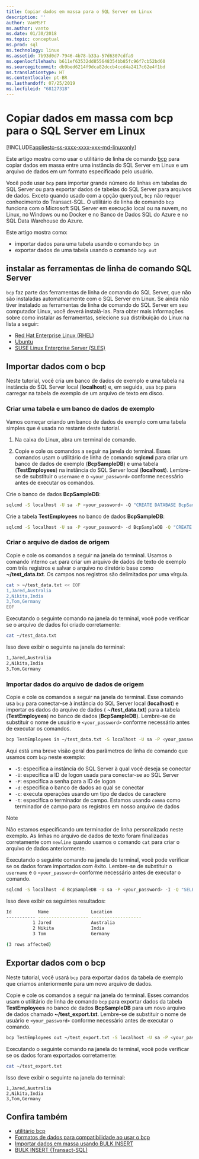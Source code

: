 ```yaml
---
title: Copiar dados em massa para o SQL Server em Linux
description: ''
author: VanMSFT
ms.author: vanto
ms.date: 01/30/2018
ms.topic: conceptual
ms.prod: sql
ms.technology: linux
ms.assetid: 7b93d0d7-7946-4b78-b33a-57d6307cdfa9
ms.openlocfilehash: b611ef63532dd855648354bb85fc96f7cb52bd60
ms.sourcegitcommit: db9bed6214f9dca82dccb4ccd4a2417c62e4f1bd
ms.translationtype: HT
ms.contentlocale: pt-BR
ms.lasthandoff: 07/25/2019
ms.locfileid: "68127318"
---
```

# <a name="bulk-copy-data-with-bcp-to-sql-server-on-linux"></a>Copiar dados em massa com bcp para o SQL Server em Linux

[!INCLUDE[appliesto-ss-xxxx-xxxx-xxx-md-linuxonly](../includes/appliesto-ss-xxxx-xxxx-xxx-md-linuxonly.md)]

Este artigo mostra como usar o utilitário de linha de comando [bcp](../tools/bcp-utility.md) para copiar dados em massa entre uma instância do SQL Server em Linux e um arquivo de dados em um formato especificado pelo usuário.

Você pode usar `bcp` para importar grande número de linhas em tabelas do SQL Server ou para exportar dados de tabelas do SQL Server para arquivos de dados. Exceto quando usado com a opção queryout, `bcp` não requer conhecimento do Transact-SQL. O utilitário de linha de comando `bcp` funciona com o Microsoft SQL Server em execução local ou na nuvem, no Linux, no Windows ou no Docker e no Banco de Dados SQL do Azure e no SQL Data Warehouse do Azure.

Este artigo mostra como:
- importar dados para uma tabela usando o comando `bcp in`
- exportar dados de uma tabela usando o comando `bcp out`

## <a name="install-the-sql-server-command-line-tools"></a>instalar as ferramentas de linha de comando SQL Server

`bcp` faz parte das ferramentas de linha de comando do SQL Server, que não são instaladas automaticamente com o SQL Server em Linux. Se ainda não tiver instalado as ferramentas de linha de comando do SQL Server em seu computador Linux, você deverá instalá-las. Para obter mais informações sobre como instalar as ferramentas, selecione sua distribuição do Linux na lista a seguir:

- [Red Hat Enterprise Linux (RHEL)](sql-server-linux-setup-tools.md#RHEL)
- [Ubuntu](sql-server-linux-setup-tools.md#ubuntu)
- [SUSE Linux Enterprise Server (SLES)](sql-server-linux-setup-tools.md#SLES)

## <a name="import-data-with-bcp"></a>Importar dados com o bcp

Neste tutorial, você cria um banco de dados de exemplo e uma tabela na instância do SQL Server local (**localhost**) e, em seguida, usa `bcp` para carregar na tabela de exemplo de um arquivo de texto em disco.

### <a name="create-a-sample-database-and-table"></a>Criar uma tabela e um banco de dados de exemplo

Vamos começar criando um banco de dados de exemplo com uma tabela simples que é usada no restante deste tutorial.

1. Na caixa do Linux, abra um terminal de comando.

2. Copie e cole os comandos a seguir na janela do terminal. Esses comandos usam o utilitário de linha de comando **sqlcmd** para criar um banco de dados de exemplo (**BcpSampleDB**) e uma tabela (**TestEmployees**) na instância do SQL Server local (**localhost**). Lembre-se de substituir o `username` e o `<your_password>` conforme necessário antes de executar os comandos.

Crie o banco de dados **BcpSampleDB**:
```bash 
sqlcmd -S localhost -U sa -P <your_password> -Q "CREATE DATABASE BcpSampleDB;"
```
Crie a tabela **TestEmployees** no banco de dados **BcpSampleDB**:
```bash 
sqlcmd -S localhost -U sa -P <your_password> -d BcpSampleDB -Q "CREATE TABLE TestEmployees (Id INT IDENTITY(1,1) NOT NULL PRIMARY KEY, Name NVARCHAR(50), Location NVARCHAR(50));"
```
### <a name="create-the-source-data-file"></a>Criar o arquivo de dados de origem
Copie e cole os comandos a seguir na janela do terminal. Usamos o comando interno `cat` para criar um arquivo de dados de texto de exemplo com três registros e salvar o arquivo no diretório base como **~/test_data.txt**. Os campos nos registros são delimitados por uma vírgula.

```bash
cat > ~/test_data.txt << EOF
1,Jared,Australia
2,Nikita,India
3,Tom,Germany
EOF
```

Executando o seguinte comando na janela do terminal, você pode verificar se o arquivo de dados foi criado corretamente:
```bash 
cat ~/test_data.txt
```

Isso deve exibir o seguinte na janela do terminal:
```bash
1,Jared,Australia
2,Nikita,India
3,Tom,Germany
```

### <a name="import-data-from-the-source-data-file"></a>Importar dados do arquivo de dados de origem
Copie e cole os comandos a seguir na janela do terminal. Esse comando usa `bcp` para conectar-se à instância do SQL Server local (**localhost**) e importar os dados do arquivo de dados ( **~/test_data.txt**) para a tabela (**TestEmployees**) no banco de dados (**BcpSampleDB**). Lembre-se de substituir o nome de usuário e `<your_password>` conforme necessário antes de executar os comandos.

```bash 
bcp TestEmployees in ~/test_data.txt -S localhost -U sa -P <your_password> -d BcpSampleDB -c -t  ','
```

Aqui está uma breve visão geral dos parâmetros de linha de comando que usamos com `bcp` neste exemplo:
- `-S`: especifica a instância do SQL Server à qual você deseja se conectar
- `-U`: especifica a ID de logon usada para conectar-se ao SQL Server
- `-P`: especifica a senha para a ID de logon
- `-d`: especifica o banco de dados ao qual se conectar
- `-c`: executa operações usando um tipo de dados de caractere
- `-t`: especifica o terminador de campo. Estamos usando `comma` como terminador de campo para os registros em nosso arquivo de dados

> [!NOTE]
> Não estamos especificando um terminador de linha personalizado neste exemplo. As linhas no arquivo de dados de texto foram finalizadas corretamente com `newline` quando usamos o comando `cat` para criar o arquivo de dados anteriormente.

Executando o seguinte comando na janela do terminal, você pode verificar se os dados foram importados com êxito. Lembre-se de substituir o `username` e o `<your_password>` conforme necessário antes de executar o comando.
```bash 
sqlcmd -S localhost -d BcpSampleDB -U sa -P <your_password> -I -Q "SELECT * FROM TestEmployees;"
```

Isso deve exibir os seguintes resultados:
```bash
Id          Name                Location
----------- ------------------- -------------------
          1 Jared               Australia
          2 Nikita              India
          3 Tom                 Germany

(3 rows affected)
```

## <a name="export-data-with-bcp"></a>Exportar dados com o bcp

Neste tutorial, você usará `bcp` para exportar dados da tabela de exemplo que criamos anteriormente para um novo arquivo de dados.

Copie e cole os comandos a seguir na janela do terminal. Esses comandos usam o utilitário de linha de comando `bcp` para exportar dados da tabela **TestEmployees** no banco de dados **BcpSampleDB** para um novo arquivo de dados chamado **~/test_export.txt**.  Lembre-se de substituir o nome de usuário e `<your_password>` conforme necessário antes de executar o comando.

```bash 
bcp TestEmployees out ~/test_export.txt -S localhost -U sa -P <your_password> -d BcpSampleDB -c -t ','
```

Executando o seguinte comando na janela do terminal, você pode verificar se os dados foram exportados corretamente:
```bash 
cat ~/test_export.txt
```

Isso deve exibir o seguinte na janela do terminal:
```
1,Jared,Australia
2,Nikita,India
3,Tom,Germany
```

## <a name="see-also"></a>Confira também
- [utilitário bcp](../tools/bcp-utility.md)
- [Formatos de dados para compatibilidade ao usar o bcp](../relational-databases/import-export/specify-data-formats-for-compatibility-when-using-bcp-sql-server.md)
- [Importar dados em massa usando BULK INSERT](../relational-databases/import-export/import-bulk-data-by-using-bulk-insert-or-openrowset-bulk-sql-server.md)
- [BULK INSERT (Transact-SQL)](../t-sql/statements/bulk-insert-transact-sql.md)
